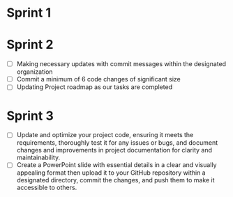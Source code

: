 # Sprint 1
# Sprint 2
- [ ] Making necessary updates with commit messages within the designated organization
- [ ] Commit a minimum of 6 code changes of significant size
- [ ] Updating Project roadmap as our tasks are completed
# Sprint 3
- [ ] Update and optimize your project code, ensuring it meets the requirements, thoroughly test it for any issues or bugs, and document changes and improvements in project documentation for clarity and maintainability.
- [ ] Create a PowerPoint slide with essential details in a clear and visually appealing format then upload it to your GitHub repository within a designated directory, commit the changes, and push them to make it accessible to others.
